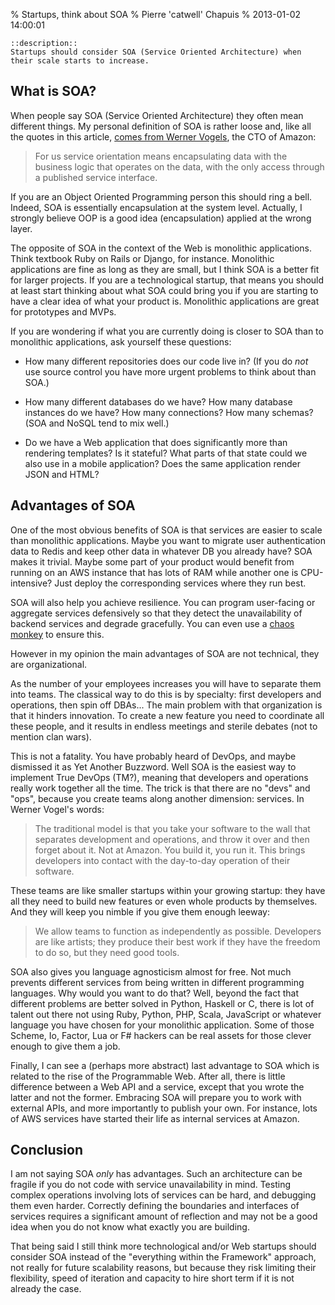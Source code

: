 % Startups, think about SOA
% Pierre 'catwell' Chapuis
% 2013-01-02 14:00:01

    ::description::
    Startups should consider SOA (Service Oriented Architecture) when their scale starts to increase.

## What is SOA?

When people say SOA (Service Oriented Architecture) they often mean different things. My personal definition of SOA is rather loose and, like all the quotes in this article, [comes from Werner Vogels](http://queue.acm.org/detail.cfm?id=1142065), the CTO of Amazon:

> For us service orientation means encapsulating data with the business logic that operates on the data, with the only access through a published service interface.

If you are an Object Oriented Programming person this should ring a bell. Indeed, SOA is essentially encapsulation at the system level. Actually, I strongly believe OOP is a good idea (encapsulation) applied at the wrong layer.

The opposite of SOA in the context of the Web is monolithic applications. Think textbook Ruby on Rails or Django, for instance. Monolithic applications are fine as long as they are small, but I think SOA is a better fit for larger projects. If you are a technological startup, that means you should at least start thinking about what SOA could bring you if you are starting to have a clear idea of what your product is. Monolithic applications are great for prototypes and MVPs.

If you are wondering if what you are currently doing is closer to SOA than to monolithic applications, ask yourself these questions:

- How many different repositories does our code live in? (If you do *not* use source control you have more urgent problems to think about than SOA.)

- How many different databases do we have? How many database instances do we have? How many connections? How many schemas? (SOA and NoSQL tend to mix well.)

- Do we have a Web application that does significantly more than rendering templates? Is it stateful? What parts of that state could we also use in a mobile application? Does the same application render JSON and HTML?

## Advantages of SOA

One of the most obvious benefits of SOA is that services are easier to scale than monolithic applications. Maybe you want to migrate user authentication data to Redis and keep other data in whatever DB you already have? SOA makes it trivial. Maybe some part of your product would benefit from running on an AWS instance that has lots of RAM while another one is CPU-intensive? Just deploy the corresponding services where they run best.

SOA will also help you achieve resilience. You can program user-facing or aggregate services defensively so that they detect the unavailability of backend services and degrade gracefully. You can even use a [chaos monkey](https://blog.codinghorror.com/working-with-the-chaos-monkey/) to ensure this.

However in my opinion the main advantages of SOA are not technical, they are organizational.

As the number of your employees increases you will have to separate them into teams. The classical way to do this is by specialty: first developers and operations, then spin off DBAs... The main problem with that organization is that it hinders innovation. To create a new feature you need to coordinate all these people, and it results in endless meetings and sterile debates (not to mention clan wars).

This is not a fatality. You have probably heard of DevOps, and maybe dismissed it as Yet Another Buzzword. Well SOA is the easiest way to implement True DevOps (TM?), meaning that developers and operations really work together all the time. The trick is that there are no "devs" and "ops", because you create teams along another dimension: services. In Werner Vogel's words:

> The traditional model is that you take your software to the wall that separates development and operations, and throw it over and then forget about it. Not at Amazon. You build it, you run it. This brings developers into contact with the day-to-day operation of their software.

These teams are like smaller startups within your growing startup: they have all they need to build new features or even whole products by themselves. And they will keep you nimble if you give them enough leeway:

> We allow teams to function as independently as possible. Developers are like artists; they produce their best work if they have the freedom to do so, but they need good tools.

SOA also gives you language agnosticism almost for free. Not much prevents different services from being written in different programming languages. Why would you want to do that? Well, beyond the fact that different problems are better solved in Python, Haskell or C, there is lot of talent out there not using Ruby, Python, PHP, Scala, JavaScript or whatever language you have chosen for your monolithic application. Some of those Scheme, Io, Factor, Lua or F# hackers can be real assets for those clever enough to give them a job.

Finally, I can see a (perhaps more abstract) last advantage to SOA which is related to the rise of the Programmable Web. After all, there is little difference between a Web API and a service, except that you wrote the latter and not the former. Embracing SOA will prepare you to work with external APIs, and more importantly to publish your own. For instance, lots of AWS services have started their life as internal services at Amazon.

## Conclusion

I am not saying SOA *only* has advantages. Such an architecture can be fragile if you do not code with service unavailability in mind. Testing complex operations involving lots of services can be hard, and debugging them even harder. Correctly defining the boundaries and interfaces of services requires a significant amount of reflection and may not be a good idea when you do not know what exactly you are building.

That being said I still think more technological and/or Web startups should consider SOA instead of the "everything within the Framework" approach, not really for future scalability reasons, but because they risk limiting their flexibility, speed of iteration and capacity to hire short term if it is not already the case.
